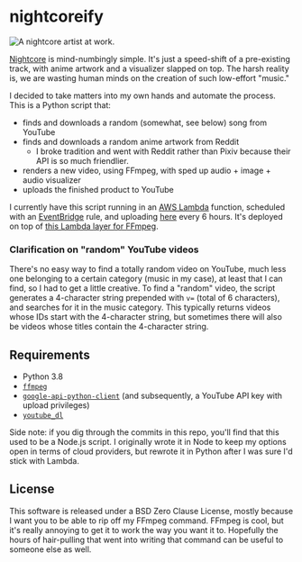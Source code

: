 # nightcoreify

![A nightcore artist at work.](https://user-images.githubusercontent.com/45053302/148656767-bc27b733-a96b-437a-9469-739093be4b4a.png)

[Nightcore](https://en.wikipedia.org/wiki/Nightcore) is mind-numbingly simple. It's just a speed-shift of a pre-existing track, with anime artwork and a visualizer slapped on top. The harsh reality is, we are wasting human minds on the creation of such low-effort "music."

I decided to take matters into my own hands and automate the process. This is a Python script that:

- finds and downloads a random (somewhat, see below) song from YouTube
- finds and downloads a random anime artwork from Reddit
    - I broke tradition and went with Reddit rather than Pixiv because their API is so much friendlier.
- renders a new video, using FFmpeg, with sped up audio + image + audio visualizer
- uploads the finished product to YouTube

I currently have this script running in an [AWS Lambda](https://aws.amazon.com/lambda/) function, scheduled with an [EventBridge](https://aws.amazon.com/eventbridge/) rule, and uploading [here](https://youtube.com/c/nightcoreify) every 6 hours. It's deployed on top of [this Lambda layer for FFmpeg](https://github.com/serverlesspub/ffmpeg-aws-lambda-layer).

### Clarification on "random" YouTube videos

There's no easy way to find a totally random video on YouTube, much less one belonging to a certain category (music in my case), at least that I can find, so I had to get a little creative. To find a "random" video, the script generates a 4-character string prepended with `v=` (total of 6 characters), and searches for it in the music category. This typically returns videos whose IDs start with the 4-character string, but sometimes there will also be videos whose titles contain the 4-character string.

## Requirements
- Python 3.8
- [`ffmpeg`](https://ffmpeg.org)
- [`google-api-python-client`](https://github.com/googleapis/google-api-python-client) (and subsequently, a YouTube API key with upload privileges)
- [`youtube_dl`](https://github.com/ytdl-org/youtube-dl)

Side note: if you dig through the commits in this repo, you'll find that this used to be a Node.js script. I originally wrote it in Node to keep my options open in terms of cloud providers, but rewrote it in Python after I was sure I'd stick with Lambda.

## License

This software is released under a BSD Zero Clause License, mostly because I want you to be able to rip off my FFmpeg command. FFmpeg is cool, but it's really annoying to get it to work the way you want it to. Hopefully the hours of hair-pulling that went into writing that command can be useful to someone else as well.
